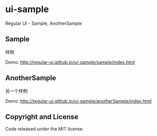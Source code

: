 # ui-sample

Regular UI - Sample, AnotherSample

## Sample

样例

Demo: http://regular-ui.github.io/ui-sample/sample/index.html

## AnotherSample

另一个样例

Demo: http://regular-ui.github.io/ui-sample/anotherSample/index.html

## Copyright and License

Code released under the MIT license.
